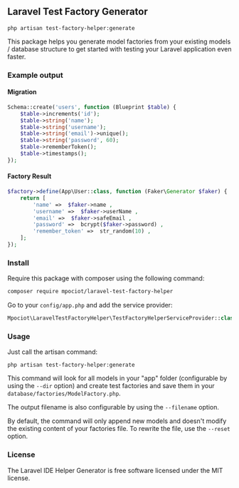 ## Laravel Test Factory Generator

`php artisan test-factory-helper:generate`

This package helps you generate model factories from your existing models / database structure to get started with testing your Laravel application even faster.

### Example output

#### Migration
```php
Schema::create('users', function (Blueprint $table) {
    $table->increments('id');
    $table->string('name');
    $table->string('username');
    $table->string('email')->unique();
    $table->string('password', 60);
    $table->rememberToken();
    $table->timestamps();
});
```

#### Factory Result

```php
$factory->define(App\User::class, function (Faker\Generator $faker) {
    return [
        'name' =>  $faker->name ,
        'username' =>  $faker->userName ,
        'email' =>  $faker->safeEmail ,
        'password' =>  bcrypt($faker->password) ,
        'remember_token' =>  str_random(10) ,
    ];
});
```


### Install

Require this package with composer using the following command:

```bash
composer require mpociot/laravel-test-factory-helper
```
Go to your `config/app.php` and add the service provider:

```php
Mpociot\LaravelTestFactoryHelper\TestFactoryHelperServiceProvider::class
```

### Usage

Just call the artisan command:

`php artisan test-factory-helper:generate`

This command will look for all models in your "app" folder (configurable by using the `--dir` option) and create test factories and save them in your `database/factories/ModelFactory.php`.

The output filename is also configurable by using the `--filename` option.

By default, the command will only append new models and doesn't modify the existing content of your factories file. To rewrite the file, use the `--reset` option.

### License

The Laravel IDE Helper Generator is free software licensed under the MIT license.

